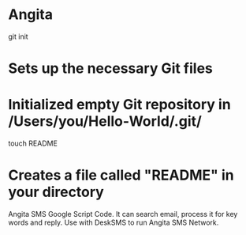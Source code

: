 Angita
======


git init
# Sets up the necessary Git files

# Initialized empty Git repository in /Users/you/Hello-World/.git/

touch README
# Creates a file called "README" in your directory
Angita SMS Google Script Code. It can search email, process it for key words and reply. Use with DeskSMS to run Angita SMS Network.
